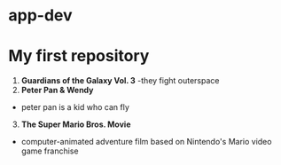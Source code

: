 # app-dev
# My first repository

1. **Guardians of the Galaxy Vol. 3**
-they fight outerspace
2. **Peter Pan & Wendy**
- peter pan is a kid who can fly
3. **The Super Mario Bros. Movie**
-  computer-animated adventure film based on Nintendo's Mario video game franchise
